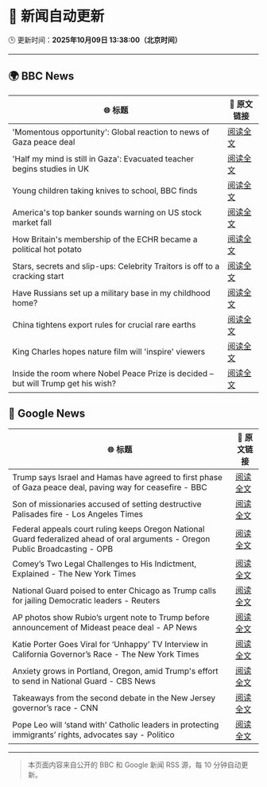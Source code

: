# 🧠 新闻自动更新

🕒 更新时间：**2025年10月09日 13:38:00（北京时间）**

---

## 🌍 BBC News

| 🌐 标题 | 🔗 原文链接 |
|--------|-------------|
| 'Momentous opportunity': Global reaction to news of Gaza peace deal | [阅读全文](https://www.bbc.com/news/articles/c8rvzzjnxe1o?at_medium=RSS&at_campaign=rss) |
| 'Half my mind is still in Gaza': Evacuated teacher begins studies in UK | [阅读全文](https://www.bbc.com/news/articles/cx25qy1804ro?at_medium=RSS&at_campaign=rss) |
| Young children taking knives to school, BBC finds | [阅读全文](https://www.bbc.com/news/articles/c77d06vde4po?at_medium=RSS&at_campaign=rss) |
| America's top banker sounds warning on US stock market fall | [阅读全文](https://www.bbc.com/news/articles/cg5ej03p604o?at_medium=RSS&at_campaign=rss) |
| How Britain's membership of the ECHR became a political hot potato | [阅读全文](https://www.bbc.com/news/articles/cm283eqje03o?at_medium=RSS&at_campaign=rss) |
| Stars, secrets and slip-ups: Celebrity Traitors is off to a cracking start | [阅读全文](https://www.bbc.com/news/articles/c2038w7lgx1o?at_medium=RSS&at_campaign=rss) |
| Have Russians set up a military base in my childhood home? | [阅读全文](https://www.bbc.com/news/articles/c4gj7p96nd0o?at_medium=RSS&at_campaign=rss) |
| China tightens export rules for crucial rare earths | [阅读全文](https://www.bbc.com/news/articles/ckgzl0nwvd7o?at_medium=RSS&at_campaign=rss) |
| King Charles hopes nature film will 'inspire' viewers | [阅读全文](https://www.bbc.com/news/articles/cd63dxxv9jpo?at_medium=RSS&at_campaign=rss) |
| Inside the room where Nobel Peace Prize is decided – but will Trump get his wish? | [阅读全文](https://www.bbc.com/news/articles/cg5ejm4qrzyo?at_medium=RSS&at_campaign=rss) |

## 📰 Google News

| 🌐 标题 | 🔗 原文链接 |
|--------|-------------|
| Trump says Israel and Hamas have agreed to first phase of Gaza peace deal, paving way for ceasefire - BBC | [阅读全文](https://news.google.com/rss/articles/CBMiVEFVX3lxTE5RUENINEF0TGxRbGtNeTFUclZfTm0xUTc1UlFlUmRFTGlraENZd2s2Y3U0enRDUG0yNjJOdHBWRFdwR01ndEhWc2pxM0lYSG8wVS10dA?oc=5) |
| Son of missionaries accused of setting destructive Palisades fire - Los Angeles Times | [阅读全文](https://news.google.com/rss/articles/CBMioAFBVV95cUxOY2hiSWFDM1QxVTdUZzdSdzJrOVhlU3NlQnlMLVNvcC1XWVlQc1hzVHQyUVVlR2VhS1hIRXU4ckFMakdFVXd4ZnpXWXM1NzYzR1VzaUdoaDVqYVllNGNtVExZbTNfX2hPRjdWcHZWRmxUZFplNEZqSUREVzN6dDdOZXZ1cDZKQlB2bXRLMmZLblptS0Y0NmlVZHgtbl93Qi16?oc=5) |
| Federal appeals court ruling keeps Oregon National Guard federalized ahead of oral arguments - Oregon Public Broadcasting - OPB | [阅读全文](https://news.google.com/rss/articles/CBMivwFBVV95cUxPdXhtVmdqTUdvTVloMkVEMDBzQU5xampEajNJeVh1ekVUWG0xdXRsQUo5b09vVTJBbUJOaXFEUTYtS25OcWtpTEdqOHdrNjI3aUE5WWZZSy1Rb0VpV3l4eVg5eU9ZQi1jSWNKRk5vV3ZxaXNFZEZaQWpVcklhM3UwZXdkV2FXTEpGVXZaTjZsWU5RWFVjZEV5N0NaNzJpTHpERUgzelBYSXRCZVU4aDE5VmQ4MFloaHV1XzNuYkgyTQ?oc=5) |
| Comey’s Two Legal Challenges to His Indictment, Explained - The New York Times | [阅读全文](https://news.google.com/rss/articles/CBMijAFBVV95cUxOeXNYTWFKQ0ppZDBuandadkhHYVhHT2Y1MmNrM05VX3hDdlo1d0lBSjdadThkWElxUWRzMnZEczZPSHRTTUlpNG95dUlOQjdPZmdwQWp2eVZSNUlZeFQ3U01xMm1hYUx1M0sxN1hFT1NONzU3SjlRQlNiU1BlTlNFYVhTc0JhY2hLYnlQVg?oc=5) |
| National Guard poised to enter Chicago as Trump calls for jailing Democratic leaders - Reuters | [阅读全文](https://news.google.com/rss/articles/CBMixgFBVV95cUxNSXJMWnJBdzM4YU9Yd0EtdUN6RG1xeDQyMlBQczNnXzVfTUtCaV85aWVXSkVDZUVsZmNlTU0ybjFTNnZHWWs4QnhKNnJSWVQzWTdMblJ4UURSZDdPV29NVmdHU3RkblNzUzdndUVvSFI5eW9KN04zaFhlVTRTYVRjdkFIVmp6VmpnQmJwSE42OXVoV2pmV0VBcU56YUcwODB1WjdCaEp6VEdVR1VvcWoyald4bVV2TGJuRFU0QkIzbGJLQUlSRGc?oc=5) |
| AP photos show Rubio’s urgent note to Trump before announcement of Mideast peace deal - AP News | [阅读全文](https://news.google.com/rss/articles/CBMimgFBVV95cUxQTHd6OUVlZFUwaXNWbVNsRFJ1QUdFVWRjY1ZkRE1OdlpBS2RrSWZ5elhjRjZJY01UMmZTSzh6TDFtVnRMczBULWh1eUs2WEs4NnBvMDFGYURiWmpabzFjNkxtazB6RlhMS3lQQ1FQajdnaE1WRXdXaXVEdGVybEFnQVBhUkpNMkJpLUg1SG5sVnBPaDdvYTFFbEZ3?oc=5) |
| Katie Porter Goes Viral for ‘Unhappy’ TV Interview in California Governor’s Race - The New York Times | [阅读全文](https://news.google.com/rss/articles/CBMivAFBVV95cUxPN2hNWXA1a29jaURzMUZPSmtNRkNmejVIakVfcGVOQmliLWQxQlRqTVo3Wi14Wks2clNCdi1fUHBhYUVsVnVvbTF2VWNYbk9tUVdGeEZ1aEpRUjctYi00YmJjeFQ5V0N4RXBKNWlSZGFMTnlxemJhZlFJQ3J5akhkM3lsd3dJdXd2YW11U0xwRVpDQllObVNRN0ZTNW5OVjNSNmsxZjlEWUtJTVllMkpTRHpJNm9fWDl2WlIwSg?oc=5) |
| Anxiety grows in Portland, Oregon, amid Trump's effort to send in National Guard - CBS News | [阅读全文](https://news.google.com/rss/articles/CBMilgFBVV95cUxPWTkzb2tOSmk0VjdvVm1FX0NIUExoSG5SbHZ4T21zUUc1V183SlUzYmxQTV9fcUtZVTNLRThlVE12UGdoX0hSNmlTamhkWDJFaExmRTdQd0dnTUJFOVFyVVVwbDNQMWk2S2lPbGVROFREdVJYWHFMMUNRcnZPaGJNd1NmRC1HYlZPaWtTVk9MSTYxejU1c2fSAZsBQVVfeXFMTkVMU1FSUDVJaUE5Qkl0bHF2RWM4T09sQmlZOG94cjJ5dzF6ZjNHNGsyNzZsTXJ1d3VaOUxRNTVrdms4NzkzTV9jVUFKd25FTEZSdGhwamVyRUhRdkRwRldXRDRUSDRzV3RQcjMyQ1NQelFwQWR0VjFzSUVjX0ltYVZSTGJwQ0x0QW9YUXBrV21pRFVYaTJxbHV3Rkk?oc=5) |
| Takeaways from the second debate in the New Jersey governor’s race - CNN | [阅读全文](https://news.google.com/rss/articles/CBMiggFBVV95cUxNZmNOM0VreVEwZ2V0QjdSTU16MEd3WlZsaWlBMTFHa1NQelZvNDJYOGo1UVIzb2JCQkpwUDhiN0NDRVVxRVpQMUV2MlY5U2FXM25zVEFXZW1ObDA4bFNrMExFMWpFWFFCS3h2YXk3YnRTUVMxODQzQ3ZldkVLT0c2bW9B?oc=5) |
| Pope Leo will ‘stand with’ Catholic leaders in protecting immigrants’ rights, advocates say - Politico | [阅读全文](https://news.google.com/rss/articles/CBMigwFBVV95cUxNWFd5XzgxX095ekFoaUZ3aG5SZGJsTnZsTTU5cF92VGY4XzVnVjY2MlRqWHZfRVNsVHFMLXNybXljemZ3SHVxM3d6T0pmc1RZc1dfZlp2dWlFUUdpaTc0QTNndDBEYUlzUUQydkhMZkhTa19WZDFOZnJnajFQZGRmeDVJTQ?oc=5) |

---
> 本页面内容来自公开的 BBC 和 Google 新闻 RSS 源，每 10 分钟自动更新。